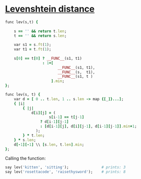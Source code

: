 [1]: http://rosettacode.org/wiki/Levenshtein_distance

# [Levenshtein distance][1]

```ruby
func lev(s,t) {
 
    s == '' && return t.len;
    t == '' && return s.len;
 
    var s1 = s.ft(1);
    var t1 = t.ft(1);
 
    s[0] == t[0] ? __FUNC__(s1, t1)
                 : 1+[
                        __FUNC__(s1, t1),
                        __FUNC__(s,  t1),
                        __FUNC__(s1, t )
                     ].min;
};
```
```ruby
func lev(s, t) {
    var d = [ 0 .. t.len, 1 .. s.len -> map {[_]}...];
    { |i|
        { |j|
            d[i][j] = (
                    s[i-1] == t[j-1]
                ? d[i-1][j-1]
                : [d[i-1][j], d[i][j-1], d[i-1][j-1]].min+1;
              );
        } * t.len;
    } * s.len;
    d[-1][-1] \\ [s.len, t.len].min;
};
```


Calling the function:

```ruby
say lev('kitten', 'sitting');               # prints: 3
say lev('rosettacode', 'raisethysword');    # prints: 8
```